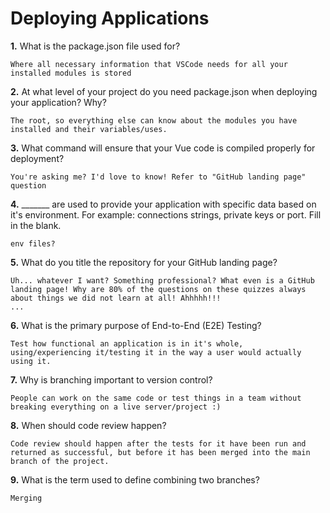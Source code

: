 # Deploying Applications

**1.** What is the package.json file used for?
<!-- enter you answer in the space below -->
```
Where all necessary information that VSCode needs for all your installed modules is stored
``` 
**2.** At what level of your project do you need package.json when deploying your application? Why?
<!-- enter you answer in the space below -->
```
The root, so everything else can know about the modules you have installed and their variables/uses.
```
**3.** What command will ensure that your Vue code is compiled properly for deployment?
<!-- enter you answer in the space below -->
```
You're asking me? I'd love to know! Refer to "GitHub landing page" question
```
**4.** _______ are used to provide your application with specific data based on it's environment. For example: connections strings, private keys or port. Fill in the blank.
<!-- enter you answer in the space below -->
```
env files?
```
**5.** What do you title the repository for your GitHub landing page?

<!-- enter you answer in the space below -->
```
Uh... whatever I want? Something professional? What even is a GitHub landing page! Why are 80% of the questions on these quizzes always about things we did not learn at all! Ahhhhh!!!
...
```
**6.** What is the primary purpose of End-to-End (E2E) Testing?
<!-- enter you answer in the space below -->
```
Test how functional an application is in it's whole, using/experiencing it/testing it in the way a user would actually using it.
```
**7.** Why is branching important to version control?
<!-- enter you answer in the space below -->
```
People can work on the same code or test things in a team without breaking everything on a live server/project :)
```
**8.** When should code review happen?
<!-- enter you answer in the space below -->
```
Code review should happen after the tests for it have been run and returned as successful, but before it has been merged into the main branch of the project.
```
**9.** What is the term used to define combining two branches?
<!-- enter you answer in the space below -->
```
Merging
```
